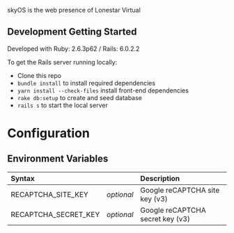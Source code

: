 skyOS is the web presence of Lonestar Virtual

## Development Getting Started

Developed with Ruby: 2.6.3p62 / Rails: 6.0.2.2

To get the Rails server running locally:

* Clone this repo
* `bundle install` to install required dependencies
* `yarn install --check-files` install front-end dependencies
* `rake db:setup` to create and seed database
* `rails s` to start the local server

# Configuration

## Environment Variables

| Syntax                    |             | Description                     |
| :---                      |   :----:    | :-----------                    |
| RECAPTCHA_SITE_KEY        | *optional*  | Google reCAPTCHA site key (v3)  |
| RECAPTCHA_SECRET_KEY      | *optional*  | Google reCAPTCHA secret key (v3)|
